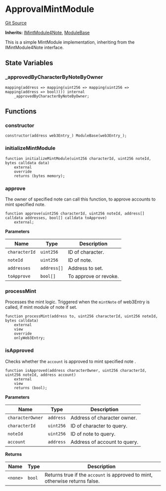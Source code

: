 # ApprovalMintModule
[Git Source](https://github.com/Crossbell-Box/Crossbell-Contracts/blob/d7461dc986f92c02778fae6c468f62f2db6d2f91/contracts/modules/mint/ApprovalMintModule.sol)

**Inherits:**
[IMintModule4Note](/contracts/interfaces/IMintModule4Note.sol/contract.IMintModule4Note.md), [ModuleBase](/contracts/modules/ModuleBase.sol/contract.ModuleBase.md)

This is a simple MintModule implementation, inheriting from the IMintModule4Note interface.


## State Variables
### _approvedByCharacterByNoteByOwner

```solidity
mapping(address => mapping(uint256 => mapping(uint256 => mapping(address => bool)))) internal
    _approvedByCharacterByNoteByOwner;
```


## Functions
### constructor


```solidity
constructor(address web3Entry_) ModuleBase(web3Entry_);
```

### initializeMintModule


```solidity
function initializeMintModule(uint256 characterId, uint256 noteId, bytes calldata data)
    external
    override
    returns (bytes memory);
```

### approve

The owner of specified note can call this function,
to approve accounts to mint specified note.


```solidity
function approve(uint256 characterId, uint256 noteId, address[] calldata addresses, bool[] calldata toApprove)
    external;
```
**Parameters**

|Name|Type|Description|
|----|----|-----------|
|`characterId`|`uint256`|ID of character.|
|`noteId`|`uint256`|ID of note.|
|`addresses`|`address[]`|Address to set.|
|`toApprove`|`bool[]`|To approve or revoke.|


### processMint

Processes the mint logic.
Triggered when the `mintNote` of web3Entry is called, if mint module of note if set.


```solidity
function processMint(address to, uint256 characterId, uint256 noteId, bytes calldata)
    external
    view
    override
    onlyWeb3Entry;
```

### isApproved

Checks whether the `account` is approved to mint specified note .


```solidity
function isApproved(address characterOwner, uint256 characterId, uint256 noteId, address account)
    external
    view
    returns (bool);
```
**Parameters**

|Name|Type|Description|
|----|----|-----------|
|`characterOwner`|`address`|Address of character owner.|
|`characterId`|`uint256`|ID of character to query.|
|`noteId`|`uint256`| ID of note to query.|
|`account`|`address`|Address of account to query.|

**Returns**

|Name|Type|Description|
|----|----|-----------|
|`<none>`|`bool`|Returns true if the `account` is approved to mint, otherwise returns false.|


